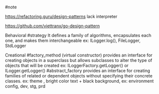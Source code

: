 #note

https://refactoring.guru/design-patterns
lack
interpreter

https://github.com/viettranx/go-design-pattern

Behavioral
    #strategy
        It defines a family of algorithms, 
        encapsulates each one, and makes them interchangeable
        ex: ILogger.log(), FileLogger, StdLogger

Creational 
    #factory_method (virtual constructor)
        provides an interface 
        for creating objects in a superclass 
        but allows subclasses 
        to alter the type of objects that will be created
        ex: ILoggerFactory.getLogger() or ILogger.getLogger()
    #abstract_factory
        provides an interface 
        for creating families 
        of related or dependent objects 
        without specifying 
        their concrete classes.
        ex: theme , bright color text + black background, 
        ex: environment config, dev, stg, prd


